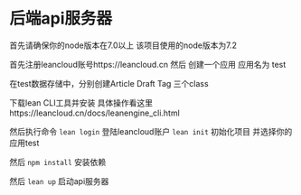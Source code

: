  # 后端api服务器

首先请确保你的node版本在7.0以上 该项目使用的node版本为7.2

首先注册leancloud账号https://leancloud.cn
然后 创建一个应用 应用名为 test

在test数据存储中，分别创建Article Draft Tag 三个class

下载lean CLI工具并安装 具体操作看这里https://leancloud.cn/docs/leanengine_cli.html

然后执行命令 `lean login` 登陆leancloud账户
             `lean init` 初始化项目 并选择你的应用test


然后 `npm install` 安装依赖

然后 `lean up` 启动api服务器
